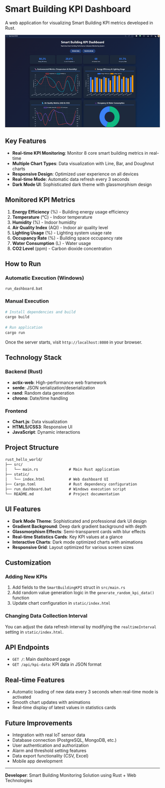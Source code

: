 # Smart Building KPI Dashboard

A web application for visualizing Smart Building KPI metrics developed in Rust.

<p align="center"><img src="https://github.com/mac999/smartbuilding_kpi_sample_server/blob/main/img/img.png" height="300"></img></p>

## Key Features

- **Real-time KPI Monitoring**: Monitor 8 core smart building metrics in real-time
- **Multiple Chart Types**: Data visualization with Line, Bar, and Doughnut charts
- **Responsive Design**: Optimized user experience on all devices
- **Real-time Mode**: Automatic data refresh every 3 seconds
- **Dark Mode UI**: Sophisticated dark theme with glassmorphism design

## Monitored KPI Metrics

1. **Energy Efficiency** (%) - Building energy usage efficiency
2. **Temperature** (°C) - Indoor temperature
3. **Humidity** (%) - Indoor humidity
4. **Air Quality Index** (AQI) - Indoor air quality level
5. **Lighting Usage** (%) - Lighting system usage rate
6. **Occupancy Rate** (%) - Building space occupancy rate
7. **Water Consumption** (L) - Water usage
8. **CO2 Level** (ppm) - Carbon dioxide concentration

## How to Run

### Automatic Execution (Windows)
```batch
run_dashboard.bat
```

### Manual Execution
```bash
# Install dependencies and build
cargo build

# Run application
cargo run
```

Once the server starts, visit `http://localhost:8080` in your browser.

##  Technology Stack

### Backend (Rust)
- **actix-web**: High-performance web framework
- **serde**: JSON serialization/deserialization
- **rand**: Random data generation
- **chrono**: Date/time handling

### Frontend
- **Chart.js**: Data visualization
- **HTML5/CSS3**: Responsive UI
- **JavaScript**: Dynamic interactions

##  Project Structure

```
rust_hello_world/
├── src/
│   └── main.rs              # Main Rust application
├── static/
│   └── index.html           # Web dashboard UI
├── Cargo.toml               # Rust dependency configuration
├── run_dashboard.bat        # Windows execution script
└── README.md                # Project documentation
```

##  UI Features

- **Dark Mode Theme**: Sophisticated and professional dark UI design
- **Gradient Background**: Deep dark gradient background with depth
- **Glassmorphism Effects**: Semi-transparent cards with blur effects
- **Real-time Statistics Cards**: Key KPI values at a glance
- **Interactive Charts**: Dark mode optimized charts with animations
- **Responsive Grid**: Layout optimized for various screen sizes

## Customization

### Adding New KPIs
1. Add fields to the `SmartBuildingKPI` struct in `src/main.rs`
2. Add random value generation logic in the `generate_random_kpi_data()` function
3. Update chart configuration in `static/index.html`

### Changing Data Collection Interval
You can adjust the data refresh interval by modifying the `realtimeInterval` setting in `static/index.html`.

## API Endpoints

- `GET /`: Main dashboard page
- `GET /api/kpi-data`: KPI data in JSON format

## Real-time Features

- Automatic loading of new data every 3 seconds when real-time mode is activated
- Smooth chart updates with animations
- Real-time display of latest values in statistics cards

## Future Improvements

- Integration with real IoT sensor data
- Database connection (PostgreSQL, MongoDB, etc.)
- User authentication and authorization
- Alarm and threshold setting features
- Data export functionality (CSV, Excel)
- Mobile app development

---

**Developer**: Smart Building Monitoring Solution using Rust + Web Technologies


